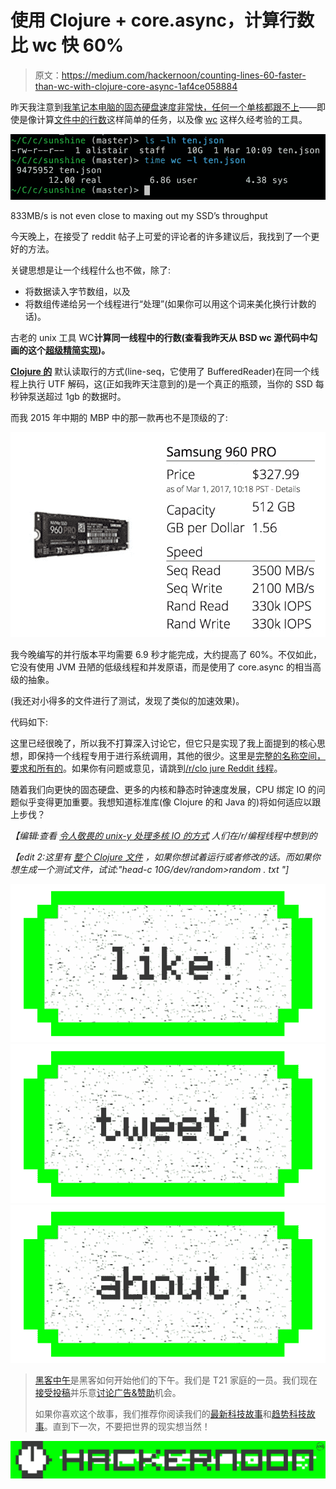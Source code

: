 # 使用 Clojure + core.async，计算行数比 wc 快 60%

> 原文：<https://medium.com/hackernoon/counting-lines-60-faster-than-wc-with-clojure-core-async-1af4ce058884>

昨天我注意到[我笔记本电脑的固态硬盘速度非常快，任何一个单核都跟不上](/@atroche/file-processing-in-clojure-can-easily-become-cpu-bound-3c1c38669daf)——即使是像计算[文件中的行数](https://hackernoon.com/tagged/file)这样简单的任务，以及像 [wc](https://en.wikipedia.org/wiki/Wc_(Unix)) 这样久经考验的工具。

![](img/dbd6ccb563927a5f780c599639e3124d.png)

833MB/s is not even close to maxing out my SSD’s throughput

今天晚上，在接受了 reddit 帖子上可爱的评论者的许多建议后，我找到了一个更好的方法。

关键思想是让一个线程什么也不做，除了:

*   将数据读入字节数组，以及
*   将数组传递给另一个线程进行“处理”(如果你可以用这个词来美化换行计数的话)。

古老的 unix 工具 WC**计算同一线程中的行数(查看我昨天从 BSD wc 源代码中勾画的这个[超级精简实现](https://gist.github.com/atroche/fe757cc547cace688a65324fa8f99de9))。**

[**Clojure 的**](https://hackernoon.com/tagged/clojures) 默认读取行的方式(line-seq，它使用了 BufferedReader)在同一个线程上执行 UTF 解码，这(正如我昨天注意到的)是一个真正的瓶颈，当你的 SSD 每秒钟泵送超过 1gb 的数据时。

而我 2015 年中期的 MBP 中的那一款再也不是顶级的了:

![](img/1e49b5bf4a92977d80b286263b3c6c87.png)

我今晚编写的并行版本平均需要 6.9 秒才能完成，大约提高了 60%。不仅如此，它没有使用 JVM 丑陋的低级线程和并发原语，而是使用了 core.async 的相当高级的抽象。

(我还对小得多的文件进行了测试，发现了类似的加速效果)。

代码如下:

这里已经很晚了，所以我不打算深入讨论它，但它只是实现了我上面提到的核心思想，即保持一个线程专用于进行系统调用，其他的很少。这里是[完整的名称空间，要求和所有的](https://gist.github.com/atroche/08b966664489f80e87a145cef6775b07)。如果你有问题或意见，请跳到[/r/clo jure Reddit 线程](https://www.reddit.com/r/Clojure/comments/5x2n47/counting_lines_60_faster_than_wc_with_clojure/)。

随着我们向更快的固态硬盘、更多的内核和静态时钟速度发展，CPU 绑定 IO 的问题似乎变得更加重要。我想知道标准库(像 Clojure 的和 Java 的)将如何适应以跟上步伐？

*【编辑:查看* [*令人敬畏的 unix-y 处理多核 IO 的方式*](https://www.reddit.com/r/programming/comments/5x39jh/counting_lines_60_faster_than_wc_with_clojure/) *人们在/r/编程线程中想到的*

*【edit 2:这里有* [*整个 Clojure 文件*](https://gist.github.com/atroche/08b966664489f80e87a145cef6775b07) *，如果你想试着运行或者修改的话。而如果你想生成一个测试文件，试试:"*head-c 10G/dev/random>random . txt "*]*

[![](img/50ef4044ecd4e250b5d50f368b775d38.png)](http://bit.ly/HackernoonFB)[![](img/979d9a46439d5aebbdcdca574e21dc81.png)](https://goo.gl/k7XYbx)[![](img/2930ba6bd2c12218fdbbf7e02c8746ff.png)](https://goo.gl/4ofytp)

> [黑客中午](http://bit.ly/Hackernoon)是黑客如何开始他们的下午。我们是 T21 家庭的一员。我们现在[接受投稿](http://bit.ly/hackernoonsubmission)并乐意[讨论广告&赞助](mailto:partners@amipublications.com)机会。
> 
> 如果你喜欢这个故事，我们推荐你阅读我们的[最新科技故事](http://bit.ly/hackernoonlatestt)和[趋势科技故事](https://hackernoon.com/trending)。直到下一次，不要把世界的现实想当然！

![](img/be0ca55ba73a573dce11effb2ee80d56.png)